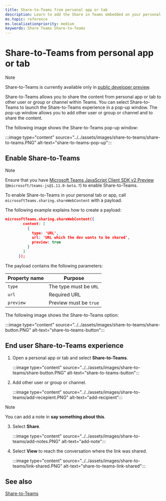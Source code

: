 ```yaml
---
title: Share-to-Teams from personal app or tab
description: Learn to add the Share in Teams embedded on your personal app or tab
ms.topic: reference
ms.localizationpriority: medium
keywords: Share Teams Share-to-Teams
---
```

# Share-to-Teams from personal app or tab

> [!NOTE]
> Share-to-Teams is currently available only in [public developer preview](../../resources/dev-preview/developer-preview-intro.md).

Share-to-Teams allows you to share the content from personal app or tab to other user or group or channel within Teams. You can select Share-to-Teams to launch the Share-to-Teams experience in a pop-up window. The pop-up window allows you to add other user or group or channel and to share the content.

The following image shows the Share-to-Teams pop-up window:

:::image type="content" source="../../assets/images/share-to-teams/share-to-teams.PNG" alt-text="share-to-teams-pop-up":::

## Enable Share-to-Teams

> [!NOTE]
> Ensure that you have [Microsoft Teams JavaScript Client SDK v2 Preview](/javascript/api/overview/msteams-client?view=msteams-client-js-beta&preserve-view=true&branch=pr-en-us-5129) (`@microsoft/teams-js@1.11.0-beta.7`) to enable Share-to-Teams.

To enable Share-to-Teams in your personal tab or app,
call `microsoftTeams.sharing.shareWebContent` with a payload.

The following example explains how to create a payload:

```json
microsoftTeams.sharing.shareWebContent({
        content: [
          {
            type: 'URL',
            url: 'URL which the dev wants to be shared',
            preview: true
          }
        ]
      });
```

The payload contains the following parameters:

| Property name | Purpose |
|---|---|
| `type` | The type must be `URL` |
| `url` | Required URL |
| `preview` | Preview must be `true` |

The following image shows the Share-to-Teams option:

:::image type="content" source="../../assets/images/share-to-teams/share-button.PNG" alt-text="share-to-teams-button":::

## End user Share-to-Teams experience

1. Open a personal app or tab and select **Share-to-Teams**.

    :::image type="content" source="../../assets/images/share-to-teams/share-button.PNG" alt-text="share-to-teams-button":::

2. Add other user or group or channel.

    :::image type="content" source="../../assets/images/share-to-teams/add-recepient.PNG" alt-text="add-recipient":::

  > [!NOTE]
  > You can add a note in **say something about this**.

3. Select **Share**.

   :::image type="content" source="../../assets/images/share-to-teams/add-notes.PNG" alt-text="add-note":::

4. Select **View** to reach the conversation where the link was shared.

   :::image type="content" source="../../assets/images/share-to-teams/link-shared.PNG" alt-text="share-to-teams-link-shared":::

## See also

[Share-to-Teams](~/concepts/build-and-test/share-to-teams.md)
